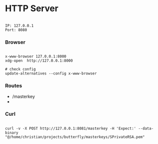 # HTTP Server

<pre><code>
IP: 127.0.0.1
Port: 8080
</code></pre>

### Browser

<pre><code>
x-www-browser 127.0.0.1:8000
xdg-open  http://127.0.0.1:8000

# check config
update-alternatives --config x-www-browser
</code></pre>

### Routes
- /masterkey
- 

### Curl

<pre><code>
curl -v -X POST http://127.0.0.1:8081/masterkey -H 'Expect:' --data-binary "@/home/christian/projects/butterfly/masterkeys/SPrivateRSA.pem"
</code></pre>